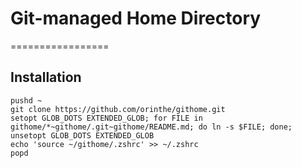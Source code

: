 # Git-managed Home Directory
=================

Installation
------------

    pushd ~
    git clone https://github.com/orinthe/githome.git
    setopt GLOB_DOTS EXTENDED_GLOB; for FILE in githome/*~githome/.git~githome/README.md; do ln -s $FILE; done; unsetopt GLOB_DOTS EXTENDED_GLOB 
    echo 'source ~/githome/.zshrc' >> ~/.zshrc
    popd
